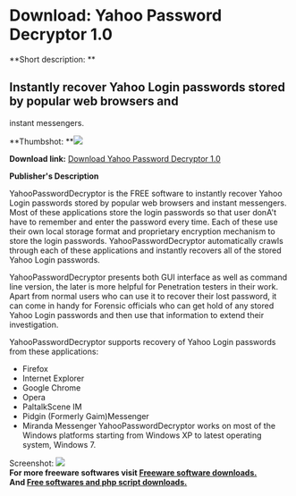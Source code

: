 # Download: Yahoo Password Decryptor 1.0

**Short description: **

## Instantly recover Yahoo Login passwords stored by popular web browsers and
instant messengers.

  
**Thumbshot: **![](http://www.freewarefiles.com/screenshot/YahooPasswordDecryptor_md.jpg)   
  
**Download link:** [Download Yahoo Password Decryptor 1.0](http://freesoftwares.boysofts.com/Yahoo-Password-Decryptor_program_63393.html)  
  

**Publisher's Description**  
  

YahooPasswordDecryptor is the FREE software to instantly recover Yahoo Login
passwords stored by popular web browsers and instant messengers. Most of these
applications store the login passwords so that user donA't have to remember
and enter the password every time. Each of these use their own local storage
format and proprietary encryption mechanism to store the login passwords.
YahooPasswordDecryptor automatically crawls through each of these applications
and instantly recovers all of the stored Yahoo Login passwords.

YahooPasswordDecryptor presents both GUI interface as well as command line
version, the later is more helpful for Penetration testers in their work.
Apart from normal users who can use it to recover their lost password, it can
come in handy for Forensic officials who can get hold of any stored Yahoo
Login passwords and then use that information to extend their investigation.

YahooPasswordDecryptor supports recovery of Yahoo Login passwords from these
applications:

  * Firefox 
  * Internet Explorer 
  * Google Chrome 
  * Opera 
  * PaltalkScene IM 
  * Pidgin (Formerly Gaim)Messenger 
  * Miranda Messenger 
YahooPasswordDecryptor works on most of the Windows platforms starting from
Windows XP to latest operating system, Windows 7.

  
  
Screenshot:
![](http://www.freewarefiles.com/screenshot/YahooPasswordDecryptor.jpg)  
**For more freeware softwares visit [Freeware software downloads.](http://freesoftwares.boysofts.com/)**   
**And [Free softwares and php script downloads.](http://www.boysofts.com/)**

